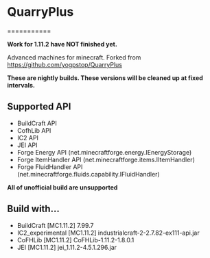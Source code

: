 # QuarryPlus
===========

**Work for 1.11.2 have NOT finished yet.**

Advanced machines for minecraft.
Forked from https://github.com/yogpstop/QuarryPlus

**These are nightly builds. These versions will be cleaned up at fixed intervals.**  

Supported API
-------------
* BuildCraft API
* CofhLib API
* IC2 API
* JEI API
* Forge Energy API (net.minecraftforge.energy.IEnergyStorage)
* Forge ItemHandler API (net.minecraftforge.items.IItemHandler)
* Forge FluidHandler API (net.minecraftforge.fluids.capability.IFluidHandler)

**All of unofficial build are unsupported**

Build with...
-------------
* BuildCraft [MC1.11.2] 7.99.7
* IC2\_experimental [MC1.11.2] industrialcraft-2-2.7.82-ex111-api.jar
* CoFHLib [MC1.11.2] CoFHLib-1.11.2-1.8.0.1
* JEI [MC1.11.2] jei_1.11.2-4.5.1.296.jar
